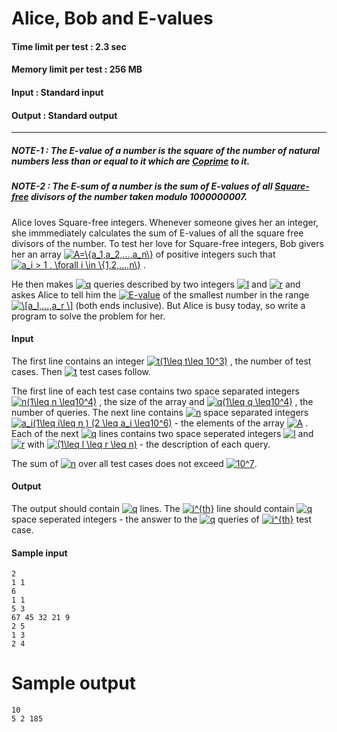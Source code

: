 # Alice, Bob and E-values

#### Time limit per test : 2.3 sec
#### Memory limit per test : 256 MB
#### Input : Standard input
#### Output : Standard output

---
##### NOTE-1 : The E-value of a number is the square of the number of natural numbers less than or equal to it which are <a href="https://en.wikipedia.org/wiki/Coprime_integers">Coprime</a> to it.
##### NOTE-2 : The E-sum of a number is the sum of E-values of all <a href="https://en.wikipedia.org/wiki/Square-free_integer">Square-free</a> divisors of the number taken modulo 1000000007.

Alice loves Square-free integers. Whenever someone gives her an integer, she immmediately calculates the sum of E-values of all the square free divisors of the number. To test her love for Square-free integers, Bob givers her an array <a href="https://www.codecogs.com/eqnedit.php?latex=A=\{a_1,a_2,...,a_n\}" target="_blank"><img src="https://latex.codecogs.com/gif.latex?A=\{a_1,a_2,...,a_n\}" title="A=\{a_1,a_2,...,a_n\}" /></a> of positive integers such that <a href="https://www.codecogs.com/eqnedit.php?latex=a_i&space;>&space;1&space;,&space;\forall&space;i&space;\in&space;\{1,2,...,n\}" target="_blank"><img src="https://latex.codecogs.com/gif.latex?a_i&space;>&space;1&space;,&space;\forall&space;i&space;\in&space;\{1,2,...,n\}" title="a_i > 1 , \forall i \in \{1,2,...,n\}" /></a> . 

He then makes <a href="https://www.codecogs.com/eqnedit.php?latex=k" target="_blank"><img src="https://latex.codecogs.com/gif.latex?q" title="q" /></a> queries described by two integers <a href="https://www.codecogs.com/eqnedit.php?latex=k" target="_blank"><img src="https://latex.codecogs.com/gif.latex?l" title="l" /></a> and <a href="https://www.codecogs.com/eqnedit.php?latex=k" target="_blank"><img src="https://latex.codecogs.com/gif.latex?r" title="r" /></a> and askes Alice to tell him the <a href="https://www.codecogs.com/eqnedit.php?latex=E-value" target="_blank"><img src="https://latex.codecogs.com/gif.latex?E-value" title="E-value" /></a> of the smallest number in the range 
<a href="https://www.codecogs.com/eqnedit.php?latex=\[a_l,...,a_r&space;\]" target="_blank"><img src="https://latex.codecogs.com/gif.latex?\[a_l,...,a_r&space;\]" title="\[a_l,...,a_r \]" /></a>
(both ends inclusive). But Alice is busy today, so  write a program to solve the problem for her.

#### Input

The first line contains an integer <a href="https://www.codecogs.com/eqnedit.php?latex=t(1\leq&space;t\leq&space;10^3)" target="_blank"><img src="https://latex.codecogs.com/gif.latex?t(1\leq&space;t\leq&space;10^3)" title="t(1\leq t\leq 10^3)" /></a> , the number of test cases. Then <a href="https://www.codecogs.com/eqnedit.php?latex=t" target="_blank"><img src="https://latex.codecogs.com/gif.latex?t" title="t" /></a> test cases follow.

The first line of each test case contains two space separated integers <a href="https://www.codecogs.com/eqnedit.php?latex=n(1\leq&space;n&space;\leq10^4)" target="_blank"><img src="https://latex.codecogs.com/gif.latex?n(1\leq&space;n&space;\leq10^4)" title="n(1\leq n \leq10^4)" /></a> , the size of the array and <a href="https://www.codecogs.com/eqnedit.php?latex=q(1\leq&space;k&space;\leq10^4)" target="_blank"><img src="https://latex.codecogs.com/gif.latex?q(1\leq&space;q&space;\leq10^4)" title="q(1\leq q \leq10^4)" /></a> , the number of queries. The next line contains <a href="https://www.codecogs.com/eqnedit.php?latex=n" target="_blank"><img src="https://latex.codecogs.com/gif.latex?n" title="n" /></a> space separated integers <a href="https://www.codecogs.com/eqnedit.php?latex=a_i(1\leq&space;i\leq&space;n&space;)&space;(2&space;\leq&space;a_i&space;\leq10^6)" target="_blank"><img src="https://latex.codecogs.com/gif.latex?a_i(1\leq&space;i\leq&space;n&space;)&space;(2&space;\leq&space;a_i&space;\leq10^6)" title="a_i(1\leq i\leq n ) (2 \leq a_i \leq10^6)" /></a> - the elements of the array <a href="https://www.codecogs.com/eqnedit.php?latex=A" target="_blank"><img src="https://latex.codecogs.com/gif.latex?A" title="A" /></a> . Each of the next <a href="https://www.codecogs.com/eqnedit.php?latex=q" target="_blank"><img src="https://latex.codecogs.com/gif.latex?q" title="q" /></a> lines contains two space seperated integers 
<a href="https://www.codecogs.com/eqnedit.php?latex=l" target="_blank"><img src="https://latex.codecogs.com/gif.latex?l" title="l" /></a> and <a href="https://www.codecogs.com/eqnedit.php?latex=l" target="_blank"><img src="https://latex.codecogs.com/gif.latex?r" title="r" /></a> with <a href="https://www.codecogs.com/eqnedit.php?latex=(1\leq&space;l&space;\leq&space;r&space;\leq&space;n)" target="_blank"><img src="https://latex.codecogs.com/gif.latex?(1\leq&space;l&space;\leq&space;r&space;\leq&space;n)" title="(1\leq l \leq r \leq n)" /></a> - the description of each query.

The sum of <a href="https://www.codecogs.com/eqnedit.php?latex=n" target="_blank"><img src="https://latex.codecogs.com/gif.latex?n" title="n" /></a> over all test cases does not exceed <a href="https://www.codecogs.com/eqnedit.php?latex=10^7" target="_blank"><img src="https://latex.codecogs.com/gif.latex?10^7" title="10^7" /></a>.

#### Output
The output should contain <a href="https://www.codecogs.com/eqnedit.php?latex=t" target="_blank"><img src="https://latex.codecogs.com/gif.latex?t" title="q" /></a> lines. The <a href="https://www.codecogs.com/eqnedit.php?latex=i^{th}" target="_blank"><img src="https://latex.codecogs.com/gif.latex?i^{th}" title="i^{th}" /></a> line should contain <a href="https://www.codecogs.com/eqnedit.php?latex=q" target="_blank"><img src="https://latex.codecogs.com/gif.latex?q" title="q" /></a> space seperated integers - the answer to the <a href="https://www.codecogs.com/eqnedit.php?latex=q" target="_blank"><img src="https://latex.codecogs.com/gif.latex?q" title="q" /></a> queries of <a href="https://www.codecogs.com/eqnedit.php?latex=i^{th}" target="_blank"><img src="https://latex.codecogs.com/gif.latex?i^{th}" title="i^{th}" /></a> test case.

#### Sample input
```
2
1 1
6
1 1
5 3
67 45 32 21 9
2 5
1 3
2 4

```
# Sample output
```
10 
5 2 185
```
